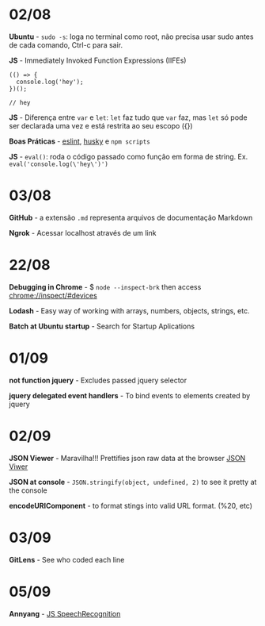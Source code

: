 # 02/08

**Ubuntu** - `sudo -s`: loga no terminal como root, não precisa usar sudo antes de cada comando, Ctrl-c para sair.

**JS** - Immediately Invoked Function Expressions (IIFEs)
```
(() => {
  console.log('hey');
})();

// hey
```

**JS** - Diferença entre `var` e `let`: `let` faz tudo que `var` faz, mas `let` só pode ser declarada uma vez e está restrita ao seu escopo ({})

**Boas Práticas** - [eslint](https://eslint.org/), [husky](https://github.com/typicode/husky) e `npm scripts`

**JS** - `eval()`: roda o código passado como função em forma de string. Ex. `eval('console.log(\'hey\')')`

# 03/08

**GitHub** - a extensão `.md` representa arquivos de documentação Markdown

**Ngrok** - Acessar localhost através de um link

# 22/08

**Debugging in Chrome** - $ `node --inspect-brk` then access [chrome://inspect/#devices](chrome://inspect/#devices)

**Lodash** - Easy way of working with arrays, numbers, objects, strings, etc.

**Batch at Ubuntu startup** - Search for Startup Aplications

# 01/09

**not function jquery** - Excludes passed jquery selector

**jquery delegated event handlers** - To bind events to elements created by jquery

# 02/09

**JSON Viewer** - Maravilha!!! Prettifies json raw data at the browser [JSON Viwer](https://chrome.google.com/webstore/detail/json-viewer/gbmdgpbipfallnflgajpaliibnhdgobh/related?hl=pt-BR)

**JSON at console** - `JSON.stringify(object, undefined, 2)` to see it pretty at the console

**encodeURIComponent** - to format stings into valid URL format. (%20, etc)

# 03/09

**GitLens** - See who coded each line

# 05/09

**Annyang** - [JS SpeechRecognition](https://www.talater.com/annyang/)

